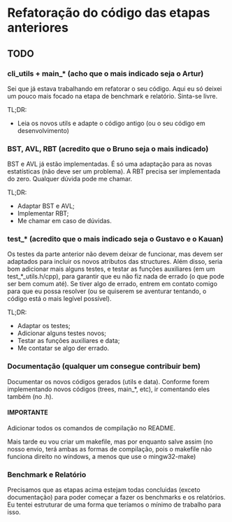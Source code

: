 # Refatoração do código das etapas anteriores

## TODO

### cli_utils + main_* (acho que o mais indicado seja o Artur)
Sei que já estava trabalhando em refatorar o seu código. Aqui eu só deixei um pouco mais focado na etapa de benchmark e relatório. Sinta-se livre.

TL;DR:
- Leia os novos utils e adapte o código antigo (ou o seu código em desenvolvimento)

### BST, AVL, RBT (acredito que o Bruno seja o mais indicado)
BST e AVL já estão implementadas. É só uma adaptação para as novas estatísticas (não deve ser um problema). A RBT precisa ser implementada do zero. Qualquer dúvida pode me chamar.

TL;DR:
- Adaptar BST e AVL;
- Implementar RBT;
- Me chamar em caso de dúvidas.

### test_* (acredito que o mais indicado seja o Gustavo e o Kauan)
Os testes da parte anterior não devem deixar de funcionar, mas devem ser adaptados para incluir os novos atributos das structures.
Além disso, seria bom adicionar mais alguns testes, e testar as funções auxiliares (em um test_*_utils.h/cpp), para garantir que eu não fiz nada de errado (o que pode ser bem comum até). Se tiver algo de errado, entrem em contato comigo para que eu possa resolver (ou se quiserem se aventurar tentando, o código está o mais legível possível).

TL;DR:
- Adaptar os testes;
- Adicionar alguns testes novos;
- Testar as funções auxiliares e data;
- Me contatar se algo der errado.

### Documentação (qualquer um consegue contribuir bem)
Documentar os novos códigos gerados (utils e data). Conforme forem implementando novos códigos (trees, main_*, etc), ir comentando eles também (no .h).

#### IMPORTANTE
Adicionar todos os comandos de compilação no README.

Mais tarde eu vou criar um makefile, mas por enquanto salve assim (no nosso envio, terá ambas as formas de compilação, pois o makefile não funciona direito no windows, a menos que use o mingw32-make)

### Benchmark e Relatório
Precisamos que as etapas acima estejam todas concluidas (exceto documentação) para poder começar a fazer os benchmarks e os relatórios. Eu tentei estruturar de uma forma que teríamos o mínimo de trabalho para isso.